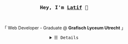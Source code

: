 <h3 align="center">
    <samp>Hey, I'm 
        <b>
            <a rel="nofollow noopener noreferrer" target="_blank" href="https://latif.dev/">Latif</a>
        </b>
        👋
    </samp>
</h3>
<br>
<p align="center">
    「 Web Developer - Graduate @ <b>Grafisch Lyceum Utrecht</b> 」<br>
</p>
<details align="center">
    <summary>
        <samp>&#9776; Details</samp>
    </summary>
    <p align="center">
        <br>
        <a href="https://github.com/fckLatif?tab=repositories" target="_blank">
            <img alt="Code" src="https://img.shields.io/badge/-code-000000?style=flat-square&logoColor=white">
        </a>
        <!-- <a href="https://github.com/fckLatif?tab=repositories&language=html" target="_blank">
            <img alt="HTML" src="https://img.shields.io/badge/-HTML5-E34F26?style=flat-square&logo=HTML5&logoColor=white">
        </a> -->
        <a href="https://github.com/fckLatif?tab=repositories&language=scss" target="_blank">
            <img alt="Sass" src="https://img.shields.io/badge/-Sass-CC6699?style=flat-square&logo=sass&logoColor=white">
        </a>
        <a href="https://github.com/fckLatif?tab=repositories&language=javascript" target="_blank">
            <img alt="JavaScript" src="https://img.shields.io/badge/-JavaScript-F7DF1E?style=flat-square&logo=Javascript&logoColor=white">
        </a>
        <a href="https://github.com/fckLatif?tab=repositories&language=typescript" target="_blank">
            <img alt="TypeScript" src="https://img.shields.io/badge/-TypeScript-3178C6?style=flat-square&logo=typescript&logoColor=white">
        </a>
        <!-- <a href="https://github.com/fckLatif?tab=repositories&language=python" target="_blank">
            <img alt="Python" src="https://img.shields.io/badge/-Python-3776AB?style=flat-square&logo=Python&logoColor=white">
        </a> -->
        <br>
        <p align="center">
            <a>
                <img width="61%" src="https://raw.githubusercontent.com/fckLatif/summary-cards/master/profile-summary-card-output/github_dark/0-profile-details.svg">
            </a>
            <br>
            <a>
                <img width="30%" src="https://raw.githubusercontent.com/fckLatif/summary-cards/master/profile-summary-card-output/github_dark/3-stats.svg">
            </a>
            <a>
                <img width="30%" src="https://raw.githubusercontent.com/fckLatif/summary-cards/master/profile-summary-card-output/github_dark/1-repos-per-language.svg">
            </a>
        </p>
        <a href="mailto:contact@latif.dev" target="_blank">
            <img alt="Mail" src="https://img.shields.io/badge/-contact@latif.dev-EA4335?style=flat-square&logo=gmail&logoColor=white">
        </a>
        <a href="https://discord.gg/" target="_blank">
            <img alt="Discord" src="https://img.shields.io/badge/-fckLatif-5865F2?style=flat-square&logo=discord&logoColor=white">
        </a>
        <a href="https://github.com/fckLatif/fckLatif" target="_blank">
            <img alt="GitHub hits" src="https://img.shields.io/github/last-commit/fckLatif/fckLatif?label=profile%20updated&style=flat-square">
        </a>
        </samp>
    </p>
</details>
